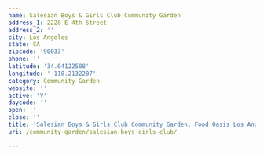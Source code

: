 ```yaml
---
name: Salesian Boys & Girls Club Community Garden
address_1: 2228 E 4th Street
address_2: ''
city: Los Angeles
state: CA
zipcode: '90033'
phone: ''
latitude: '34.04122508'
longitude: '-118.2132207'
category: Community Garden
website: ''
active: 'Y'
daycode: ''
open: ''
close: ''
title: 'Salesian Boys & Girls Club Community Garden, Food Oasis Los Angeles'
uri: /community-garden/salesian-boys-girls-club/

---
```

